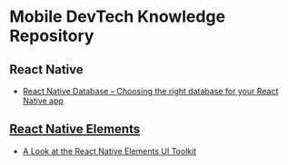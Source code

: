 # Mobile DevTech Knowledge Repository


## React Native
- [React Native Database – Choosing the right database for your React Native app](https://www.simform.com/react-native-database-selection-guide/)

## [React Native Elements](https://react-native-elements.github.io/react-native-elements/)
- [A Look at the React Native Elements UI Toolkit](https://alligator.io/react/react-native-elements/)
